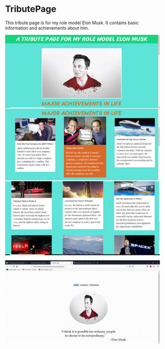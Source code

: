 # TributePage
This tribute page is for my role model Elon Musk. It contains basic information and achievements about him.

![Image file of the tribute page](https://github.com/lalitchandora/TributePage/blob/master/screenshots/site.png)
![Image file of the tribute page](https://github.com/lalitchandora/TributePage/blob/master/screenshots/site2.png)
![Image file of the tribute page](https://github.com/lalitchandora/TributePage/blob/master/screenshots/site3.png)


![Gif file of the tribute page](https://github.com/lalitchandora/TributePage/blob/master/page.gif)
